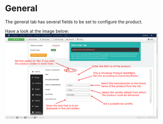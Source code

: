 # General

The general tab has several fields to be set to configure the product.

Have a look at the image below:
![General Tab](product_simple_general_1.png)

